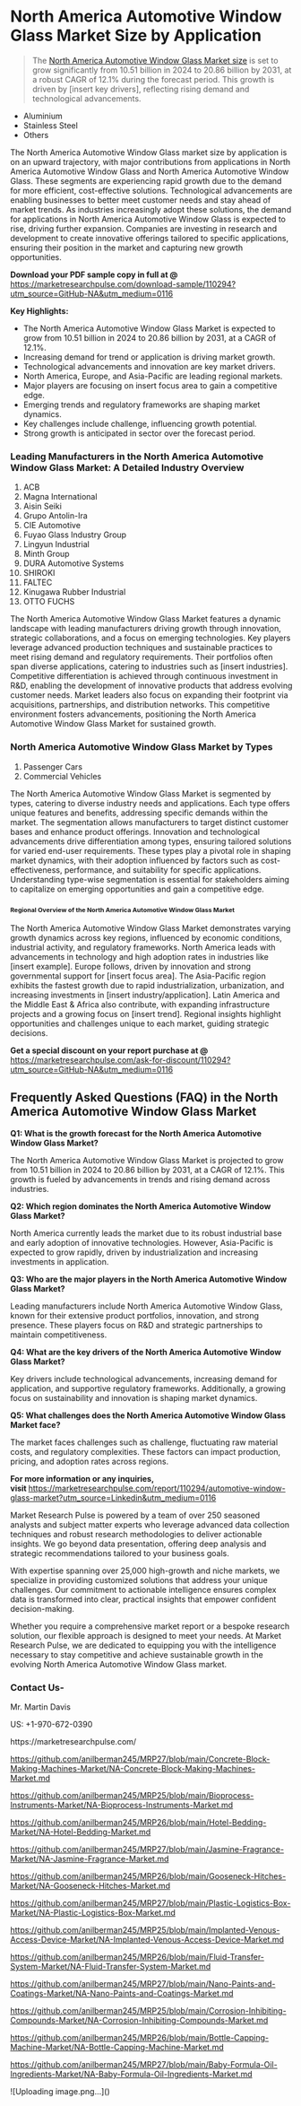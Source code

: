 <h1>North America Automotive Window Glass Market&nbsp;Size by Application</h1><blockquote><p>The <a href="https://marketresearchpulse.com/download-sample/110294?utm_source=GitHub-NA&amp;utm_medium=0116">North America Automotive Window Glass Market size</a> is set to grow significantly from 10.51 billion in 2024 to 20.86 billion by 2031, at a robust CAGR of 12.1% during the forecast period. This growth is driven by [insert key drivers], reflecting rising demand and technological advancements.</p></blockquote><ul><li>Aluminium <li> Stainless Steel <li> Others</li></ul><p>The North America Automotive Window Glass market size by application is on an upward trajectory, with major contributions from applications in North America Automotive Window Glass and North America Automotive Window Glass. These segments are experiencing rapid growth due to the demand for more efficient, cost-effective solutions. Technological advancements are enabling businesses to better meet customer needs and stay ahead of market trends. As industries increasingly adopt these solutions, the demand for applications in North America Automotive Window Glass is expected to rise, driving further expansion. Companies are investing in research and development to create innovative offerings tailored to specific applications, ensuring their position in the market and capturing new growth opportunities.</p><p><strong>Download your PDF sample copy in full at @ </strong><a href="https://marketresearchpulse.com/download-sample/110294?utm_source=GitHub-NA&amp;utm_medium=0116">https://marketresearchpulse.com/download-sample/110294?utm_source=GitHub-NA&amp;utm_medium=0116</a></p><p><strong>Key Highlights: </strong></p><ul><li>The North America Automotive Window Glass Market is expected to grow from 10.51 billion in 2024 to 20.86 billion by 2031, at a CAGR of 12.1%.</li><li>Increasing demand for trend or application is driving market growth.</li><li>Technological advancements and innovation are key market drivers.</li><li>North America, Europe, and Asia-Pacific are leading regional markets.</li><li>Major players are focusing on insert focus area to gain a competitive edge.</li><li>Emerging trends and regulatory frameworks are shaping market dynamics.</li><li>Key challenges include challenge, influencing growth potential.</li><li>Strong growth is anticipated in sector over the forecast period.</li></ul><h3>Leading Manufacturers in the North America Automotive Window Glass Market: A Detailed Industry Overview</h3><ol><li>ACB</li><li>Magna International</li><li>Aisin Seiki</li><li>Grupo Antolin-Ira</li><li>CIE Automotive</li><li>Fuyao Glass Industry Group</li><li>Lingyun Industrial</li><li>Minth Group</li><li>DURA Automotive Systems</li><li>SHIROKI</li><li>FALTEC</li><li>Kinugawa Rubber Industrial</li><li>OTTO FUCHS</li></ol><div class="flex max-w-full flex-col flex-grow"><div class="min-h-8 text-message flex w-full flex-col items-end gap-2 whitespace-normal break-words [.text-message+&amp;]:mt-5" dir="auto" data-message-author-role="assistant" data-message-id="fd8432e4-4910-450d-b182-61b7bfb0a01f" data-message-model-slug="gpt-4o"><div class="flex w-full flex-col gap-1 empty:hidden first:pt-[3px]"><div class="markdown prose w-full break-words dark:prose-invert light"><p>The North America Automotive Window Glass Market features a dynamic landscape with leading manufacturers driving growth through innovation, strategic collaborations, and a focus on emerging technologies. Key players leverage advanced production techniques and sustainable practices to meet rising demand and regulatory requirements. Their portfolios often span diverse applications, catering to industries such as [insert industries]. Competitive differentiation is achieved through continuous investment in R&amp;D, enabling the development of innovative products that address evolving customer needs. Market leaders also focus on expanding their footprint via acquisitions, partnerships, and distribution networks. This competitive environment fosters advancements, positioning the North America Automotive Window Glass Market for sustained growth.</p></div></div></div></div><h3>North America Automotive Window Glass Market by Types</h3><ol><li>Passenger Cars <li> Commercial Vehicles</li></ol><div class="flex max-w-full flex-col flex-grow"><div class="min-h-8 text-message flex w-full flex-col items-end gap-2 whitespace-normal break-words [.text-message+&amp;]:mt-5" dir="auto" data-message-author-role="assistant" data-message-id="084470be-0bb7-4664-bddf-5156b4f41249" data-message-model-slug="gpt-4o-mini"><div class="flex w-full flex-col gap-1 empty:hidden first:pt-[3px]"><div class="markdown prose w-full break-words dark:prose-invert light"><p>The North America Automotive Window Glass Market is segmented by types, catering to diverse industry needs and applications. Each type offers unique features and benefits, addressing specific demands within the market. The segmentation allows manufacturers to target distinct customer bases and enhance product offerings. Innovation and technological advancements drive differentiation among types, ensuring tailored solutions for varied end-user requirements. These types play a pivotal role in shaping market dynamics, with their adoption influenced by factors such as cost-effectiveness, performance, and suitability for specific applications. Understanding type-wise segmentation is essential for stakeholders aiming to capitalize on emerging opportunities and gain a competitive edge.</p></div></div></div></div><h3><span style="font-size: 11px;">Regional Overview of the North America Automotive Window Glass Market</span></h3><div class="flex max-w-full flex-col flex-grow"><div class="min-h-8 text-message flex w-full flex-col items-end gap-2 whitespace-normal break-words [.text-message+&amp;]:mt-5" dir="auto" data-message-author-role="assistant" data-message-id="e9038762-ce64-4e30-91c9-9bd413514231" data-message-model-slug="gpt-4o-mini"><div class="flex w-full flex-col gap-1 empty:hidden first:pt-[3px]"><div class="markdown prose w-full break-words dark:prose-invert light"><p>The North America Automotive Window Glass Market demonstrates varying growth dynamics across key regions, influenced by economic conditions, industrial activity, and regulatory frameworks. North America leads with advancements in technology and high adoption rates in industries like [insert example]. Europe follows, driven by innovation and strong governmental support for [insert focus area]. The Asia-Pacific region exhibits the fastest growth due to rapid industrialization, urbanization, and increasing investments in [insert industry/application]. Latin America and the Middle East &amp; Africa also contribute, with expanding infrastructure projects and a growing focus on [insert trend]. Regional insights highlight opportunities and challenges unique to each market, guiding strategic decisions.</p></div></div></div></div><p><strong>Get a special discount on your report purchase at @ </strong><a href="https://marketresearchpulse.com/ask-for-discount/110294?utm_source=GitHub-NA&amp;utm_medium=0116">https://marketresearchpulse.com/ask-for-discount/110294?utm_source=GitHub-NA&amp;utm_medium=0116</a></p><h2>Frequently Asked Questions (FAQ) in the North America Automotive Window Glass Market</h2><p><strong>Q1: What is the growth forecast for the North America Automotive Window Glass Market?</strong></p><p>The North America Automotive Window Glass Market is projected to grow from 10.51 billion in 2024 to 20.86 billion by 2031, at a CAGR of 12.1%. This growth is fueled by advancements in trends and rising demand across industries.</p><p><strong>Q2: Which region dominates the North America Automotive Window Glass Market?</strong></p><p>North America currently leads the market due to its robust industrial base and early adoption of innovative technologies. However, Asia-Pacific is expected to grow rapidly, driven by industrialization and increasing investments in application.</p><p><strong>Q3: Who are the major players in the North America Automotive Window Glass Market?</strong></p><p>Leading manufacturers include North America Automotive Window Glass, known for their extensive product portfolios, innovation, and strong presence. These players focus on R&amp;D and strategic partnerships to maintain competitiveness.</p><p><strong>Q4: What are the key drivers of the North America Automotive Window Glass Market?</strong></p><p>Key drivers include technological advancements, increasing demand for application, and supportive regulatory frameworks. Additionally, a growing focus on sustainability and innovation is shaping market dynamics.</p><p><strong>Q5: What challenges does the North America Automotive Window Glass Market face?</strong></p><p>The market faces challenges such as challenge, fluctuating raw material costs, and regulatory complexities. These factors can impact production, pricing, and adoption rates across regions.</p><p><strong>For more information or any inquiries, visit&nbsp;</strong><a href="https://marketresearchpulse.com/report/110294/automotive-window-glass-market?utm_source=Linkedin&utm_medium=0116">https://marketresearchpulse.com/report/110294/automotive-window-glass-market?utm_source=Linkedin&utm_medium=0116</a></p><p>Market Research Pulse is powered by a team of over 250 seasoned analysts and subject matter experts who leverage advanced data collection techniques and robust research methodologies to deliver actionable insights. We go beyond data presentation, offering deep analysis and strategic recommendations tailored to your business goals.</p><p>With expertise spanning over 25,000 high-growth and niche markets, we specialize in providing customized solutions that address your unique challenges. Our commitment to actionable intelligence ensures complex data is transformed into clear, practical insights that empower confident decision-making.</p><p>Whether you require a comprehensive market report or a bespoke research solution, our flexible approach is designed to meet your needs. At Market Research Pulse, we are dedicated to equipping you with the intelligence necessary to stay competitive and achieve sustainable growth in the evolving North America Automotive Window Glass market.</p><h3><strong>Contact Us-</strong></h3><p>Mr. Martin Davis</p><p>US: +1-970-672-0390</p><p>https://marketresearchpulse.com/</p><p><a href="https://github.com/anilberman245/MRP27/blob/main/Concrete-Block-Making-Machines-Market/NA-Concrete-Block-Making-Machines-Market.md">https://github.com/anilberman245/MRP27/blob/main/Concrete-Block-Making-Machines-Market/NA-Concrete-Block-Making-Machines-Market.md</a></p><p><a href="https://github.com/anilberman245/MRP25/blob/main/Bioprocess-Instruments-Market/NA-Bioprocess-Instruments-Market.md">https://github.com/anilberman245/MRP25/blob/main/Bioprocess-Instruments-Market/NA-Bioprocess-Instruments-Market.md</a></p><p><a href="https://github.com/anilberman245/MRP26/blob/main/Hotel-Bedding-Market/NA-Hotel-Bedding-Market.md">https://github.com/anilberman245/MRP26/blob/main/Hotel-Bedding-Market/NA-Hotel-Bedding-Market.md</a></p><p><a href="https://github.com/anilberman245/MRP27/blob/main/Jasmine-Fragrance-Market/NA-Jasmine-Fragrance-Market.md">https://github.com/anilberman245/MRP27/blob/main/Jasmine-Fragrance-Market/NA-Jasmine-Fragrance-Market.md</a></p><p><a href="https://github.com/anilberman245/MRP26/blob/main/Gooseneck-Hitches-Market/NA-Gooseneck-Hitches-Market.md">https://github.com/anilberman245/MRP26/blob/main/Gooseneck-Hitches-Market/NA-Gooseneck-Hitches-Market.md</a></p><p><a href="https://github.com/anilberman245/MRP27/blob/main/Plastic-Logistics-Box-Market/NA-Plastic-Logistics-Box-Market.md">https://github.com/anilberman245/MRP27/blob/main/Plastic-Logistics-Box-Market/NA-Plastic-Logistics-Box-Market.md</a></p><p><a href="https://github.com/anilberman245/MRP25/blob/main/Implanted-Venous-Access-Device-Market/NA-Implanted-Venous-Access-Device-Market.md">https://github.com/anilberman245/MRP25/blob/main/Implanted-Venous-Access-Device-Market/NA-Implanted-Venous-Access-Device-Market.md</a></p><p><a href="https://github.com/anilberman245/MRP26/blob/main/Fluid-Transfer-System-Market/NA-Fluid-Transfer-System-Market.md">https://github.com/anilberman245/MRP26/blob/main/Fluid-Transfer-System-Market/NA-Fluid-Transfer-System-Market.md</a></p><p><a href="https://github.com/anilberman245/MRP27/blob/main/Nano-Paints-and-Coatings-Market/NA-Nano-Paints-and-Coatings-Market.md">https://github.com/anilberman245/MRP27/blob/main/Nano-Paints-and-Coatings-Market/NA-Nano-Paints-and-Coatings-Market.md</a></p><p><a href="https://github.com/anilberman245/MRP25/blob/main/Corrosion-Inhibiting-Compounds-Market/NA-Corrosion-Inhibiting-Compounds-Market.md">https://github.com/anilberman245/MRP25/blob/main/Corrosion-Inhibiting-Compounds-Market/NA-Corrosion-Inhibiting-Compounds-Market.md</a></p><p><a href="https://github.com/anilberman245/MRP26/blob/main/Bottle-Capping-Machine-Market/NA-Bottle-Capping-Machine-Market.md">https://github.com/anilberman245/MRP26/blob/main/Bottle-Capping-Machine-Market/NA-Bottle-Capping-Machine-Market.md</a></p><p><a href="https://github.com/anilberman245/MRP27/blob/main/Baby-Formula-Oil-Ingredients-Market/NA-Baby-Formula-Oil-Ingredients-Market.md">https://github.com/anilberman245/MRP27/blob/main/Baby-Formula-Oil-Ingredients-Market/NA-Baby-Formula-Oil-Ingredients-Market.md</a></p>
![Uploading image.png…]()
